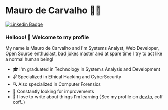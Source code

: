 # Mauro de Carvalho :man_technologist:

[![Linkedin Badge](https://img.shields.io/badge/-LinkedIn-blue?style=flat-square&logo=Linkedin&logoColor=white&link=https://www.linkedin.com/in/maurodcg/)](https://www.linkedin.com/in/maurodcg/)

### Hellooo! 👋 Welcome to my profile

My name is Mauro de Carvalho and I'm Systems Analyst, Web Developer, Open Source enthusiast, bad jokes master and at spare time I try to act like a normal human being!

- :mortar_board: I'm graduated in Technology in Systems Analysis and Development
- :unlock: Specialized in Ethical Hacking and CyberSecurity
- :mag: Also specialized in Computer Forensics
- :rocket: Constantly looking for improvements
- :pencil: I love to write about things I'm learning (See my profile on [dev.to](https://dev.to/mdcg), coff coff..)
